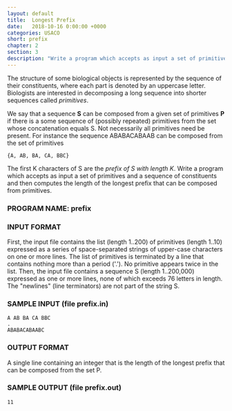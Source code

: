 ```yaml
---
layout: default
title:  Longest Prefix
date:   2018-10-16 0:00:00 +0000
categories: USACO
short: prefix
chapter: 2
section: 3
description: "Write a program which accepts as input a set of primitives and a sequence of constituents and then computes the length of the longest prefix that can be composed from primitives."
---
```


The structure of some biological objects is represented by the sequence of their constituents, where each part is denoted by an uppercase letter. Biologists are interested in decomposing a long sequence into shorter sequences called _primitives_.

We say that a sequence **S** can be composed from a given set of primitives **P** if there is a some sequence of (possibly repeated) primitives from the set whose concatenation equals S. Not necessarily all primitives need be present. For instance the sequence ABABACABAAB can be composed from the set of primitives

```
{A, AB, BA, CA, BBC}
```

The first K characters of S are the _prefix of S with length K_. Write a program which accepts as input a set of primitives and a sequence of constituents and then computes the length of the longest prefix that can be composed from primitives.

### PROGRAM NAME: prefix

### INPUT FORMAT

First, the input file contains the list (length 1..200) of primitives (length 1..10) expressed as a series of space-separated strings of upper-case characters on one or more lines. The list of primitives is terminated by a line that contains nothing more than a period ('.'). No primitive appears twice in the list. Then, the input file contains a sequence S (length 1..200,000) expressed as one or more lines, none of which exceeds 76 letters in length. The "newlines" (line terminators) are not part of the string S.

### SAMPLE INPUT (file prefix.in)

```
A AB BA CA BBC
.
ABABACABAABC
```

### OUTPUT FORMAT

A single line containing an integer that is the length of the longest prefix that can be composed from the set P.

### SAMPLE OUTPUT (file prefix.out)

```
11
```